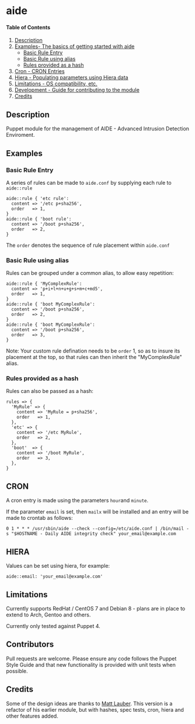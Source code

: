 # aide

#### Table of Contents

1. [Description](#description)
2. [Examples-  The basics of getting started with aide](#examples)
    * [Basic Rule Entry](#basic-rule-entry)
    * [Basic Rule using alias](#basic-rule-using-alias)
    * [Rules provided as a hash](#rules-provided-as-a-hash)
3. [Cron - CRON Entries](#cron)
4. [Hiera - Populating parameters using Hiera data](#heira)
5. [Limitations - OS compatibility, etc.](#limitations)
6. [Development - Guide for contributing to the module](#contributors)
7. [Credits](#Credits)

## Description

Puppet module for the management of AIDE - Advanced Intrusion Detection
Enviroment.

## Examples

### Basic Rule Entry

A series of rules can be made to `aide.conf` by supplying each rule to `aide::rule`

    aide::rule { 'etc rule':
      content => '/etc p+sha256',
      order   => 1,
    }
    aide::rule { 'boot rule':
      content => '/boot p+sha256',
      order   => 2,
    }

The `order` denotes the sequence of rule placement within `aide.conf`

### Basic Rule using alias

Rules can be grouped under a common alias, to allow easy repetition:

    aide::rule { 'MyComplexRule':
      content => 'p+i+l+n+u+g+s+m+c+md5',
      order   => 1,
    }
    aide::rule { 'boot MyComplexRule':
      content => '/boot p+sha256',
      order   => 2,
    }
    aide::rule { 'boot MyComplexRule':
      content => '/boot p+sha256',
      order   => 3,
    }

Note: Your custom rule defination needs to be `order` 1, so as to insure its placement at
the top, so that rules can then inherit the "MyComplexRule" alias.

### Rules provided as a hash

Rules can also be passed as a hash:

    rules => {
      'MyRule' => {
        content => 'MyRule = p+sha256',
        order   => 1,
      },
      'etc' => {
        content => '/etc MyRule',
        order   => 2,
      },
      'boot'  => {
        content => '/boot MyRule',
        order   => 3,
      },
    }



## CRON

A cron entry is made using the parameters `hour`and `minute`.

If the parameter `email` is set, then `mailx` will be installed and an entry will be made to
crontab as follows:

    0 1 * * * /usr/sbin/aide --check --config=/etc/aide.conf | /bin/mail -s "$HOSTNAME - Daily AIDE integrity check" your_email@example.com

## HIERA

Values can be set using hiera, for example:

    aide::email: 'your_email@example.com'


## Limitations

Currently supports RedHat / CentOS 7 and Debian 8 - plans are in place to extend to Arch,
Gentoo and others.

Currently only tested against Puppet 4.

## Contributors

Pull requests are welcome. Please ensure any code follows the Puppet Style
Guide and that new functionality is provided with unit tests when possible.

## Credits

Some of the design ideas are thanks to [Matt Lauber](https://github.com/mklauber). This
version is a refactor of his earlier module, but with hashes, spec tests, cron, hiera and other features added.
